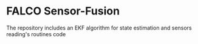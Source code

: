 # FALCO Sensor-Fusion
The repository includes an EKF algorithm for state estimation and sensors reading's routines code 
